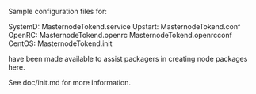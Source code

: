 Sample configuration files for:

SystemD: MasternodeTokend.service
Upstart: MasternodeTokend.conf
OpenRC:  MasternodeTokend.openrc
         MasternodeTokend.openrcconf
CentOS:  MasternodeTokend.init

have been made available to assist packagers in creating node packages here.

See doc/init.md for more information.
